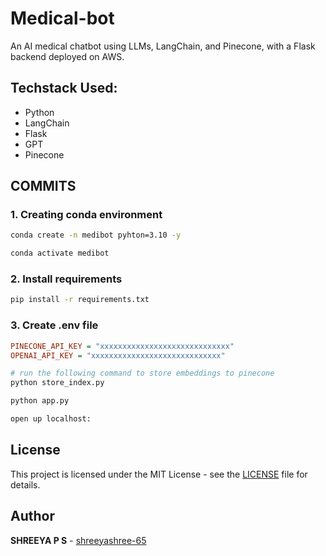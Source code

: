 # Medical-bot
An AI medical chatbot using LLMs, LangChain, and Pinecone, with a Flask backend deployed on AWS.

## Techstack Used:

- Python
- LangChain
- Flask
- GPT
- Pinecone

## COMMITS

### 1. Creating conda environment
```bash
conda create -n medibot pyhton=3.10 -y
```

```bash
conda activate medibot
```

### 2. Install requirements
```bash
pip install -r requirements.txt
```

### 3. Create .env file
```ini
PINECONE_API_KEY = "xxxxxxxxxxxxxxxxxxxxxxxxxxxxx"
OPENAI_API_KEY = "xxxxxxxxxxxxxxxxxxxxxxxxxxxxx"
```

```bash
# run the following command to store embeddings to pinecone
python store_index.py
```

```bash
python app.py
```

```bash
open up localhost:
```
##  License

This project is licensed under the MIT License - see the [LICENSE](LICENSE) file for details.

##  Author

**SHREEYA P S** - [shreeyashree-65](https://github.com/shreeyashree-65)
